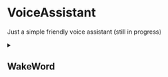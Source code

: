 # VoiceAssistant

Just a simple friendly voice assistant (still in progress)

<details>
<summary><h2>WakeWord</h2></summary>
Installation
First download the [models](https://drive.google.com/drive/folders/1ZsJsb_KwIAyRX3QK0FDeKR3ArPWt_7hQ?usp=share_link) from this link and keep in the folder named models.
</details>
